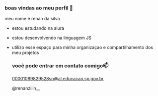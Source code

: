 ### boas vindas ao meu perfil 🖤

meu nome é renan da silva 

- estou estudando na alura
- estou desenvolvendo na linguagem JS
- utilizo esse espaço para minha organizaçao e compartilhamento dos meu projetos

  ### você pode entrar em contato comigo📫

  00001089829528sp@al.educacao.sp.gov.br

  @renanziiin__
